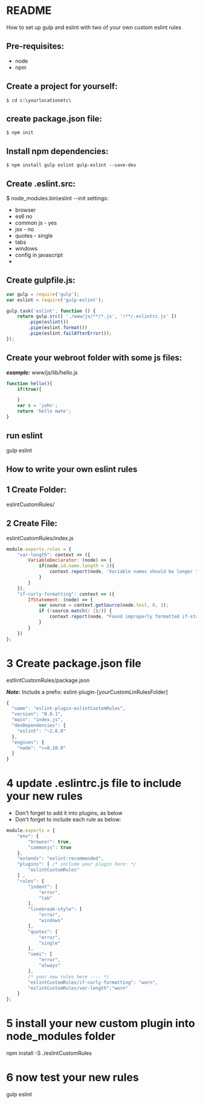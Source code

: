 # README #

How to set up gulp and eslint with two of your own custom eslint rules

## Pre-requisites:
- node
- npm
## Create a project for yourself:
	$ cd c:\yourlocationetc\
## create package.json file:
	$ npm init

## Install npm dependencies:
	$ npm install gulp eslint gulp-eslint --save-dev
## Create .eslint.src:
$ node_modules\.bin\eslint --init
settings:
- browser
- es6 no
- common js - yes
- jsx - no
- quotes - single
- tabs
- windows
- config in javascript
- 
## Create gulpfile.js:
```javascript
var gulp = require('gulp');
var eslint = require('gulp-eslint');

gulp.task('eslint', function () {
    return gulp.src([ './www/js/**/*.js', '!**/.eslintrc.js' ])
        .pipe(eslint())
        .pipe(eslint.format())
        .pipe(eslint.failAfterError());
});
```

## Create your webroot folder with some js files:
***example:***
www/js/lib/hello.js
```javascript
function hello(){
	if(true){

	}
	var s = 'john';
	return 'hello mate';
}
```
## run eslint
gulp eslint

## How to write your own eslint rules

## 1 Create Folder: 
eslintCustomRules/
## 2 Create File: 
eslintCustomRules/index.js
```javascript
module.exports.rules = {
    "var-length": context => ({
        VariableDeclarator: (node) => {
            if(node.id.name.length < 2){
                context.report(node, 'Variable names should be longer than 1 character');
            }
        }
    }),
	"if-curly-formatting": context => ({
        IfStatement: (node) => {
            var source = context.getSource(node.test, 0, 3);
            if (!source.match(/ {$/)) {
                context.report(node, "Found improperly formatted if-statement");
            }
        }
    })      
};
```
# 3 Create package.json file 
estlintCustomRules/package.json

 ***Note:*** Include a prefix: eslint-plugin-[yourCustomLinRulesFolder] 
```javascript
{
  "name": "eslint-plugin-eslintCustomRules", 
  "version": "0.0.1",
  "main": "index.js",
  "devDependencies": {
    "eslint": "~2.6.0"
  },
  "engines": {
    "node": ">=0.10.0"
  }
}
```
# 4 update .eslintrc.js file to include your new rules
 - Don't forget to add it into plugins, as below
 - Don't forget to include each rule as below:
 
```javascript
module.exports = {
    "env": {
        "browser": true,
        "commonjs": true
    },
    "extends": "eslint:recommended",
    "plugins": [ /* include your plugin here: */
        "eslintCustomRules"
    ] , 
    "rules": {
        "indent": [
            "error",
            "tab"
        ],
        "linebreak-style": [
            "error",
            "windows"
        ],
        "quotes": [
            "error",
            "single"
        ],
        "semi": [
            "error",
            "always"
        ],
        /* your new rules here ---- */
        "eslintCustomRules/if-curly-formatting": "warn",
        "eslintCustomRules/var-length":"warn"
    }
};
```
# 5 install your new custom plugin into node_modules folder
npm install -S ./eslintCustomRules

# 6 now test your new rules
gulp eslint


